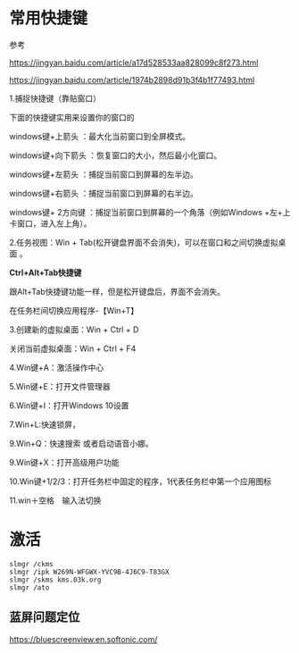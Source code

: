 # 常用快捷键

参考 

https://jingyan.baidu.com/article/a17d528533aa828099c8f273.html

https://jingyan.baidu.com/article/1974b2898d91b3f4b1f77493.html



1.捕捉快捷键（靠贴窗口）

  下面的快捷键实用来设置你的窗口的

  windows键+上箭头 ：最大化当前窗口到全屏模式。

  windows键+向下箭头 ：恢复窗口的大小，然后最小化窗口。

  windows键+左箭头 ：捕捉当前窗口到屏幕的左半边。

  windows键+右箭头 ：捕捉当前窗口到屏幕的右半边。

   windows键+ 2方向键 ：捕捉当前窗口到屏幕的一个角落（例如Windows +左+上卡窗口，进入左上角）。

2.任务视图：Win + Tab(松开键盘界面不会消失)，可以在窗口和之间切换虚拟桌面 。

  **Ctrl+Alt+Tab快捷键**

  跟Alt+Tab快捷键功能一样，但是松开键盘后，界面不会消失。

  在任务栏间切换应用程序-【Win+T】

3.创建新的虚拟桌面：Win + Ctrl + D

  关闭当前虚拟桌面：Win + Ctrl + F4

4.Win键+A：激活操作中心

5.Win键+E：打开文件管理器

6.Win键+I：打开Windows 10设置

7.Win+L:快速锁屏，

9.Win+Q：快速搜索 或者启动语音小娜。

9.Win键+X：打开高级用户功能

10.Win键+1/2/3：打开任务栏中固定的程序，1代表任务栏中第一个应用图标

11.win＋空格　输入法切换



# 激活

```
slmgr /ckms
slmgr /ipk W269N-WFGWX-YVC9B-4J6C9-T83GX
slmgr /skms kms.03k.org
slmgr /ato
```



## 蓝屏问题定位

https://bluescreenview.en.softonic.com/